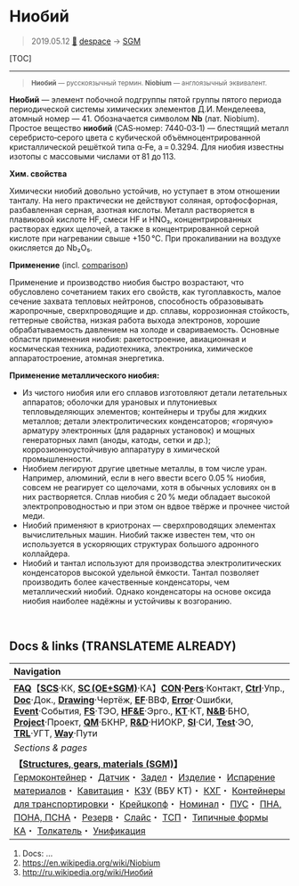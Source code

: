 # Ниобий
> 2019.05.12 [🚀](../index/index.md) [despace](index.md) → [SGM](sc.md)

[TOC]

---

> <small>**Ниобий** — русскоязычный термин. **Niobium** — англоязычный эквивалент.</small>

**Нио́бий** — элемент побочной подгруппы пятой группы пятого периода периодической системы химических элементов Д.И. Менделеева, атомный номер — 41. Обозначается символом **Nb** (лат. Niobium). Простое вещество **ниобий** (CAS‑номер: 7440‑03‑1) — блестящий металл серебристо‑серого цвета с кубической объёмноцентрированной кристаллической решёткой типа α‑Fe, а = 0.3294. Для ниобия известны изотопы с массовыми числами от 81 до 113.

**Хим. свойства**

Химически ниобий довольно устойчив, но уступает в этом отношении танталу. На него практически не действуют соляная, ортофосфорная, разбавленная серная, азотная кислоты. Металл растворяется в плавиковой кислоте HF, смеси HF и HNO₃, концентрированных растворах едких щелочей, а также в концентрированной серной кислоте при нагревании свыше +150 ℃. При прокаливании на воздухе окисляется до Nb₂О₅.

**Применение** (incl. [comparison](matc.md))

Применение и производство ниобия быстро возрастают, что обусловлено сочетанием таких его свойств, как тугоплавкость, малое сечение захвата тепловых нейтронов, способность образовывать жаропрочные, сверхпроводящие и др. сплавы, коррозионная стойкость, геттерные свойства, низкая работа выхода электронов, хорошие обрабатываемость давлением на холоде и свариваемость. Основные области применения ниобия: ракетостроение, авиационная и космическая техника, радиотехника, электроника, химическое аппаратостроение, атомная энергетика.

**Применение металлического ниобия:**

   - Из чистого ниобия или его сплавов изготовляют детали летательных аппаратов; оболочки для урановых и плутониевых тепловыделяющих элементов; контейнеры и трубы для жидких металлов; детали электролитических конденсаторов; «горячую» арматуру электронных (для радарных установок) и мощных генераторных ламп (аноды, катоды, сетки и др.); коррозионноустойчивую аппаратуру в химической промышленности.
   - Ниобием легируют другие цветные металлы, в том числе уран. Например, алюминий, если в него ввести всего 0.05 % ниобия, совсем не реагирует со щелочами, хотя в обычных условиях он в них растворяется. Сплав ниобия с 20 % меди обладает высокой электропроводностью и при этом он вдвое твёрже и прочнее чистой меди.
   - Ниобий применяют в криотронах — сверхпроводящих элементах вычислительных машин. Ниобий также известен тем, что он используется в ускоряющих структурах большого адронного коллайдера.
   - Ниобий и тантал используют для производства электролитических конденсаторов высокой удельной ёмкости. Тантал позволяет производить более качественные конденсаторы, чем металлический ниобий. Однако конденсаторы на основе оксида ниобия наиболее надёжны и устойчивы к возгоранию.



<p style="page-break-after:always"> </p>

## Docs & links (TRANSLATEME ALREADY)
|Navigation|
|:--|
|**[FAQ](faq.md)**【**[SCS](scs.md)**·КК, **[SC (OE+SGM)](sc.md)**·КА】**[CON](contact.md)·[Pers](person.md)**·Контакт, **[Ctrl](control.md)**·Упр., **[Doc](doc.md)**·Док., **[Drawing](drawing.md)**·Чертёж, **[EF](ef.md)**·ВВФ, **[Error](error.md)**·Ошибки, **[Event](event.md)**·События, **[FS](fs.md)**·ТЭО, **[HF&E](hfe.md)**·Эрго., **[KT](kt.md)**·КТ, **[N&B](nnb.md)**·БНО, **[Project](project.md)**·Проект, **[QM](qm.md)**·БКНР, **[R&D](rnd.md)**·НИОКР, **[SI](si.md)**·СИ, **[Test](test.md)**·ЭО, **[TRL](trl.md)**·УГТ, **[Way](way.md)**·Пути|
|*Sections & pages*|
|**【[Structures, gears, materials (SGM)](sc.md)】**<br> [Гермоконтейнер](гермоконтейнер.md)・ [Датчик](sensor.md)・ [Задел](margin.md)・ [Изделие](unit.md)・ [Испарение материалов](matc.md)・ [Кавитация](cavitation.md)・ [КЗУ](cinu.md) (ВБУ КТ)・ [КХГ](cgs.md)・ [Контейнеры для транспортировки](ship_contain.md)・ [Крейцкопф](crosshead.md)・ [Номинал](nominal.md)・ [ПУС](lag.md)・ [ПНА, ПОНА, ПСНА](devd.md)・ [Резерв](reserve.md)・ [Слайс](слайс.md)・ [ТСП](tsp.md)・ [Типичные формы КА](sc.md)・ [Толкатель](толкатель.md)・ [Унификация](commonality.md)|

   1. Docs: …
   1. <https://en.wikipedia.org/wiki/Niobium>
   1. <http://ru.wikipedia.org/wiki/Ниобий>

